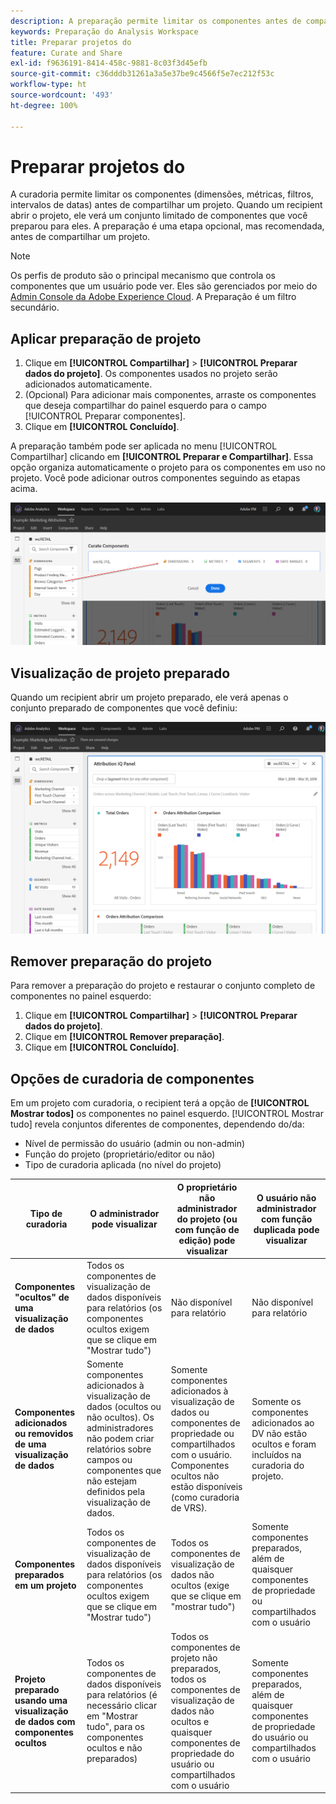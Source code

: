 ```yaml
---
description: A preparação permite limitar os componentes antes de compartilhar um projeto.
keywords: Preparação do Analysis Workspace
title: Preparar projetos do
feature: Curate and Share
exl-id: f9636191-8414-458c-9881-8c03f3d45efb
source-git-commit: c36dddb31261a3a5e37be9c4566f5e7ec212f53c
workflow-type: ht
source-wordcount: '493'
ht-degree: 100%

---
```


# Preparar projetos do

A curadoria permite limitar os componentes (dimensões, métricas, filtros, intervalos de datas) antes de compartilhar um projeto. Quando um recipient abrir o projeto, ele verá um conjunto limitado de componentes que você preparou para eles. A preparação é uma etapa opcional, mas recomendada, antes de compartilhar um projeto.

>[!NOTE]
> Os perfis de produto são o principal mecanismo que controla os componentes que um usuário pode ver. Eles são gerenciados por meio do [Admin Console da Adobe Experience Cloud](https://experienceleague.adobe.com/docs/core-services/interface/manage-users-and-products/admin-getting-started.html?lang=pt-BR). A Preparação é um filtro secundário.

## Aplicar preparação de projeto

1. Clique em **[!UICONTROL Compartilhar]** > **[!UICONTROL Preparar dados do projeto]**.
Os componentes usados no projeto serão adicionados automaticamente.
1. (Opcional) Para adicionar mais componentes, arraste os componentes que deseja compartilhar do painel esquerdo para o campo [!UICONTROL Preparar componentes].
1. Clique em **[!UICONTROL Concluído]**.

A preparação também pode ser aplicada no menu [!UICONTROL Compartilhar] clicando em **[!UICONTROL Preparar e Compartilhar]**. Essa opção organiza automaticamente o projeto para os componentes em uso no projeto. Você pode adicionar outros componentes seguindo as etapas acima.

![](assets/curation-field.png)

## Visualização de projeto preparado

Quando um recipient abrir um projeto preparado, ele verá apenas o conjunto preparado de componentes que você definiu:

![](assets/curate-project.png)

## Remover preparação do projeto

Para remover a preparação do projeto e restaurar o conjunto completo de componentes no painel esquerdo:

1. Clique em **[!UICONTROL Compartilhar]** > **[!UICONTROL Preparar dados do projeto]**.
1. Clique em **[!UICONTROL Remover preparação]**.
1. Clique em **[!UICONTROL Concluído]**.

## Opções de curadoria de componentes

Em um projeto com curadoria, o recipient terá a opção de **[!UICONTROL Mostrar todos]** os componentes no painel esquerdo. [!UICONTROL Mostrar tudo] revela conjuntos diferentes de componentes, dependendo do/da:

* Nível de permissão do usuário (admin ou non-admin)
* Função do projeto (proprietário/editor ou não)
* Tipo de curadoria aplicada (no nível do projeto)

| Tipo de curadoria | O administrador pode visualizar | O proprietário não administrador do projeto (ou com função de edição) pode visualizar | O usuário não administrador com função duplicada pode visualizar |
| --- | --- | --- | --- |
| **Componentes &quot;ocultos&quot; de uma visualização de dados** | Todos os componentes de visualização de dados disponíveis para relatórios (os componentes ocultos exigem que se clique em &quot;Mostrar tudo&quot;) | Não disponível para relatório | Não disponível para relatório |
| **Componentes adicionados ou removidos de uma visualização de dados** | Somente componentes adicionados à visualização de dados (ocultos ou não ocultos). Os administradores não podem criar relatórios sobre campos ou componentes que não estejam definidos pela visualização de dados. | Somente componentes adicionados à visualização de dados ou componentes de propriedade ou compartilhados com o usuário. Componentes ocultos não estão disponíveis (como curadoria de VRS). | Somente os componentes adicionados ao DV não estão ocultos e foram incluídos na curadoria do projeto. |
| **Componentes preparados em um projeto** | Todos os componentes de visualização de dados disponíveis para relatórios (os componentes ocultos exigem que se clique em &quot;Mostrar tudo&quot;) | Todos os componentes de visualização de dados não ocultos (exige que se clique em &quot;mostrar tudo&quot;) | Somente componentes preparados, além de quaisquer componentes de propriedade ou compartilhados com o usuário |
| **Projeto preparado usando uma visualização de dados com componentes ocultos** | Todos os componentes de dados disponíveis para relatórios (é necessário clicar em &quot;Mostrar tudo&quot;, para os componentes ocultos e não preparados) | Todos os componentes de projeto não preparados, todos os componentes de visualização de dados não ocultos e quaisquer componentes de propriedade do usuário ou compartilhados com o usuário | Somente componentes preparados, além de quaisquer componentes de propriedade do usuário ou compartilhados com o usuário |
